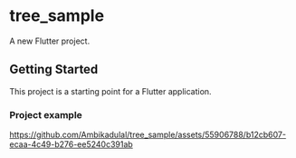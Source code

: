 # tree_sample

A new Flutter project.

## Getting Started

This project is a starting point for a Flutter application.

### Project example


https://github.com/Ambikadulal/tree_sample/assets/55906788/b12cb607-ecaa-4c49-b276-ee5240c391ab

